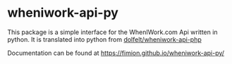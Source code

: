 # wheniwork-api-py #

This package is a simple interface for the WhenIWork.com Api written in python. It is translated into python from [dolfelt/wheniwork-api-php](http://github.com/dolfelt/wheniwork-api-php/)

Documentation can be found at https://fimion.github.io/wheniwork-api-py/

